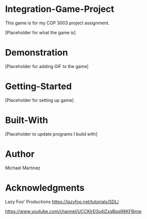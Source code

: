 # Integration-Game-Project
This game is for my COP 3003 project assignment. 

[Placeholder for what the game is]

# Demonstration
[Placeholder for adding GIF to the game]

# Getting-Started
[Placeholder for setting up game]

# Built-With
[Placeholder to update programs I build with]

# Author
Michael Martinez

# Acknowledgments
Lazy Foo' Productions
https://lazyfoo.net/tutorials/SDL/

https://www.youtube.com/channel/UCCKlrE0p4IZxqBpq98KFBmw
